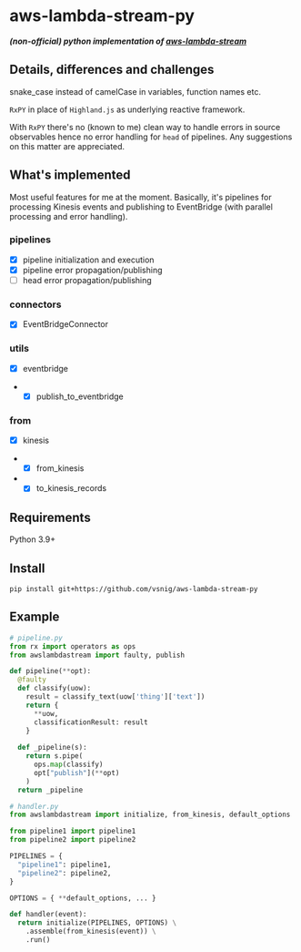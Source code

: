 # aws-lambda-stream-py

**_(non-official) python implementation of [aws-lambda-stream](https://github.com/jgilbert01/aws-lambda-stream)_**

## Details, differences and challenges
snake_case instead of camelCase in variables, function names etc. 

`RxPY` in place of `Highland.js` as underlying reactive framework. 

With `RxPY` there's no (known to me) clean way to handle errors in source observables hence no error handling for `head` of pipelines. Any suggestions on this matter are appreciated.

## What's implemented
Most useful features for me at the moment. Basically, it's pipelines for processing Kinesis events and publishing to EventBridge (with parallel processing and error handling).
### pipelines
 - [x]  pipeline initialization and execution
 - [x]  pipeline error propagation/publishing
 - [ ]  head error propagation/publishing

### connectors
- [x] EventBridgeConnector

### utils
- [x] eventbridge
- - [x]   publish_to_eventbridge

### from
- [x]  kinesis
- - [x] from_kinesis
- - [x] to_kinesis_records

## Requirements
Python 3.9+

## Install
`pip install git+https://github.com/vsnig/aws-lambda-stream-py`

## Example
```python
# pipeline.py
from rx import operators as ops
from awslambdastream import faulty, publish

def pipeline(**opt):
  @faulty
  def classify(uow):
    result = classify_text(uow['thing']['text'])
    return {
      **uow,
      classificationResult: result
    }
  
  def _pipeline(s):
    return s.pipe(
      ops.map(classify)
      opt["publish"](**opt)
    )
  return _pipeline
```

```python
# handler.py
from awslambdastream import initialize, from_kinesis, default_options

from pipeline1 import pipeline1
from pipeline2 import pipeline2

PIPELINES = {
  "pipeline1": pipeline1,
  "pipeline2": pipeline2,
}

OPTIONS = { **default_options, ... }

def handler(event):
  return initialize(PIPELINES, OPTIONS) \
    .assemble(from_kinesis(event)) \
    .run()
```
